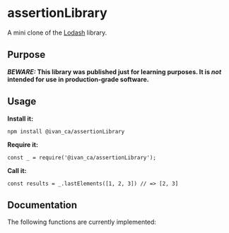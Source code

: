 # assertionLibrary

A mini clone of the [Lodash](https://lodash.com) library.

## Purpose

**_BEWARE:_ This library was published just for learning purposes. It is _not_ intended for use in production-grade software.**


## Usage

**Install it:**

`npm install @ivan_ca/assertionLibrary`

**Require it:**

`const _ = require('@ivan_ca/assertionLibrary');`

**Call it:**

`const results = _.lastElements([1, 2, 3]) // => [2, 3]`

## Documentation

The following functions are currently implemented:

